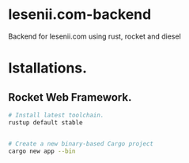 # lesenii.com-backend
Backend for lesenii.com using rust, rocket and diesel



# Istallations.
## Rocket Web Framework.
```bash
# Install latest toolchain.
rustup default stable


# Create a new binary-based Cargo project
cargo new app --bin

```
